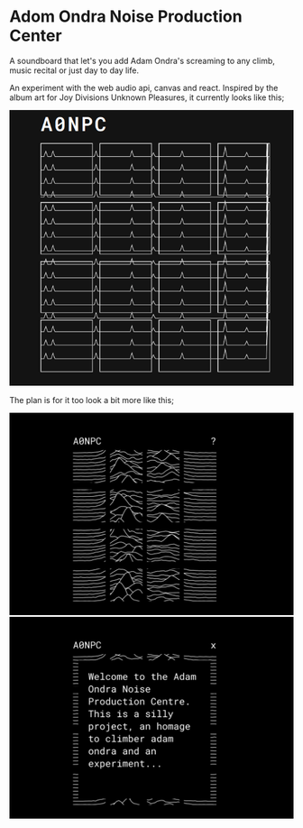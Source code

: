 # Adom Ondra Noise Production Center

A soundboard that let's you add Adam Ondra's screaming to any climb, music recital or just day to day life.

An experiment with the web audio api, canvas and react. Inspired by the album art for Joy Divisions Unknown Pleasures, it currently looks like this;

![preview](./readme/stage1.gif)

The plan is for it too look a bit more like this;

![mock up](./readme/mock_1.png)
![mock up](./readme/mock_2.png)
